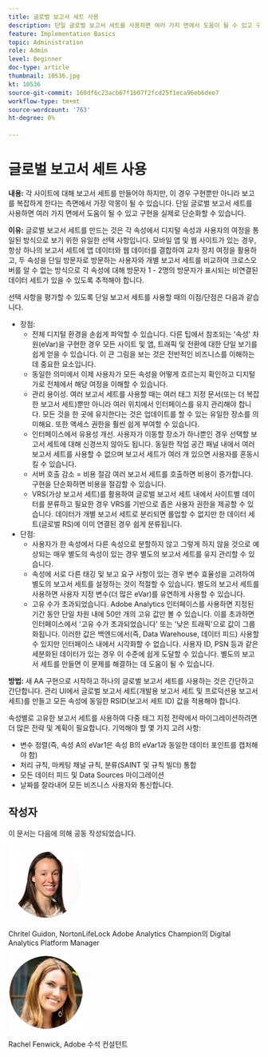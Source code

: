 ```yaml
---
title: 글로벌 보고서 세트 사용
description: 단일 글로벌 보고서 세트를 사용하면 여러 가지 면에서 도움이 될 수 있고 구현을 실제로 단순화할 수 있습니다.
feature: Implementation Basics
topic: Administration
role: Admin
level: Beginner
doc-type: article
thumbnail: 10536.jpg
kt: 10536
source-git-commit: 160df6c23acb67f1b07f2fcd25f1eca96eb6dee7
workflow-type: tm+mt
source-wordcount: '763'
ht-degree: 0%

---
```



# 글로벌 보고서 세트 사용

**내용:** 각 사이트에 대해 보고서 세트를 만들어야 하지만, 이 경우 구현뿐만 아니라 보고를 복잡하게 한다는 측면에서 가장 악몽이 될 수 있습니다. 단일 글로벌 보고서 세트를 사용하면 여러 가지 면에서 도움이 될 수 있고 구현을 실제로 단순화할 수 있습니다.

**이유:** 글로벌 보고서 세트를 만드는 것은 각 속성에서 디지털 속성과 사용자의 여정을 통일된 방식으로 보기 위한 유일한 선택 사항입니다. 모바일 앱 및 웹 사이트가 있는 경우, 항상 하나의 보고서 세트에 앱 데이터와 웹 데이터를 결합하여 교차 장치 여정을 활용하고, 두 속성을 단일 방문자로 방문하는 사용자와 개별 보고서 세트를 비교하여 크로스오버를 알 수 없는 방식으로 각 속성에 대해 방문자 1 - 2명의 방문자가 표시되는 비연결된 데이터 세트가 있을 수 있도록 추적해야 합니다.

선택 사항을 평가할 수 있도록 단일 보고서 세트를 사용할 때의 이점/단점은 다음과 같습니다.

* 장점:
   * 전체 디지털 환경을 손쉽게 파악할 수 있습니다. 다른 팁에서 참조되는 &#39;속성&#39; 차원(eVar)을 구현한 경우 모든 사이트 및 앱, 트래픽 및 전환에 대한 단일 보기를 쉽게 얻을 수 있습니다. 이 큰 그림을 보는 것은 전반적인 비즈니스를 이해하는 데 중요한 요소입니다.
   * 동일한 의미에서 이제 사용자가 모든 속성을 어떻게 흐르는지 확인하고 디지털 가로 전체에서 해당 여정을 이해할 수 있습니다.
   * 관리 용이성. 여러 보고서 세트를 사용할 때는 여러 태그 지정 문서(또는 더 복잡한 보고서 세트)뿐만 아니라 여러 위치에서 인터페이스를 유지 관리해야 합니다. 모든 것을 한 곳에 유지한다는 것은 업데이트를 할 수 있는 유일한 장소를 의미해요. 또한 액세스 권한을 훨씬 쉽게 부여할 수 있습니다.
   * 인터페이스에서 유용성 개선. 사용자가 이동할 장소가 하나뿐인 경우 선택할 보고서 세트에 대해 신경쓰지 않아도 됩니다. 동일한 작업 공간 패널 내에서 여러 보고서 세트를 사용할 수 없으며 보고서 세트가 여러 개 있으면 사용자를 혼동시킬 수 있습니다.
   * 서버 호출 감소 = 비용 절감 여러 보고서 세트를 호출하면 비용이 증가합니다. 구현을 단순화하면 비용을 절감할 수 있습니다.
   * VRS(가상 보고서 세트)를 활용하여 글로벌 보고서 세트 내에서 사이트별 데이터를 분류하고 필요한 경우 VRS를 기반으로 좁은 사용자 권한을 제공할 수 있습니다. 데이터가 개별 보고서 세트로 분리되면 롤업할 수 없지만 한 데이터 세트(글로벌 RS)에 이미 연결된 경우 쉽게 분류됩니다.
* 단점:
   * 사용자가 한 속성에서 다른 속성으로 분할하지 않고 그렇게 하지 않을 것으로 예상되는 매우 별도의 속성이 있는 경우 별도의 보고서 세트를 유지 관리할 수 있습니다.
   * 속성에 서로 다른 태깅 및 보고 요구 사항이 있는 경우 변수 효율성을 고려하여 별도의 보고서 세트를 설정하는 것이 적절할 수 있습니다. 별도의 보고서 세트를 사용하면 사용자 지정 변수(더 많은 eVar)를 유연하게 사용할 수 있습니다.
   * 고유 수가 초과되었습니다. Adobe Analytics 인터페이스를 사용하면 지정된 기간 동안 단일 차원 내에 50만 개의 고유 값만 볼 수 있습니다. 이를 초과하면 인터페이스에서 &#39;고유 수가 초과되었습니다&#39; 또는 &#39;낮은 트래픽&#39;으로 값이 그룹화됩니다. 이러한 값은 백엔드에서(즉, Data Warehouse, 데이터 피드) 사용할 수 있지만 인터페이스 내에서 시각화할 수 없습니다. 사용자 ID, PSN 등과 같은 세분화된 데이터가 있는 경우 이 수준에 쉽게 도달할 수 있습니다. 별도의 보고서 세트를 만들면 이 문제를 해결하는 데 도움이 될 수 있습니다.

**방법:** 새 AA 구현으로 시작하고 하나의 글로벌 보고서 세트를 사용하는 것은 간단하고 간단합니다. 관리 UI에서 글로벌 보고서 세트(개발용 보고서 세트 및 프로덕션용 보고서 세트)를 만들고 모든 속성에 동일한 RSID(보고서 세트 ID) 값을 적용해야 합니다.

속성별로 고유한 보고서 세트를 사용하여 다중 태그 지정 전략에서 마이그레이션하려면 더 많은 전략 및 계획이 필요합니다. 기억해야 할 몇 가지 고려 사항:

* 변수 정렬(즉, 속성 A의 eVar1은 속성 B의 eVar1과 동일한 데이터 포인트를 캡처해야 함)
* 처리 규칙, 마케팅 채널 규칙, 분류(SAINT 및 규칙 빌더) 통합
* 모든 데이터 피드 및 Data Sources 마이그레이션
* 날짜를 잘라내어 모든 비즈니스 사용자와 통신합니다.

## 작성자

이 문서는 다음에 의해 공동 작성되었습니다.

![크리스텔 구이돈](assets/Christel-Headshot-150.png)

Chritel Guidon, NortonLifeLock Adobe Analytics Champion의 Digital Analytics Platform Manager

![레이철 펜윅](assets/Rachel-Fenwick-150.png)

Rachel Fenwick, Adobe 수석 컨설턴트
